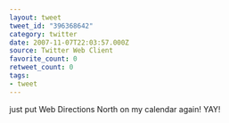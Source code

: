 ```yaml
---
layout: tweet
tweet_id: "396368642"
category: twitter
date: 2007-11-07T22:03:57.000Z
source: Twitter Web Client
favorite_count: 0
retweet_count: 0
tags:
- tweet
---
```


just put Web Directions North on my calendar again!  YAY!
